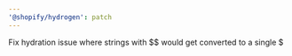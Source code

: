 ```yaml
---
'@shopify/hydrogen': patch
---
```


Fix hydration issue where strings with \$$ would get converted to a single $
